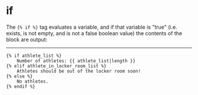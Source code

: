 # if

The `{% if %}` tag evaluates a variable, and if that variable is "true" (i.e. exists, is not empty, and is not a false boolean value) the contents of the block are output:

---

```htmldjango
{% if athlete_list %}
    Number of athletes: {{ athlete_list|length }}
{% elif athlete_in_locker_room_list %}
    Athletes should be out of the locker room soon!
{% else %}
    No athletes.
{% endif %}
```
